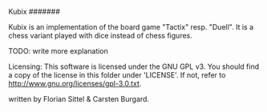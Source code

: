 
 Kubix
#######


Kubix is an implementation of the board game "Tactix" resp. "Duell".
It is a chess variant played with dice instead of chess figures.

TODO: write more explanation



Licensing:
    This software is licensed under the GNU GPL v3.
    You should find a copy of the license in this folder under 'LICENSE'.
    If not, refer to http://www.gnu.org/licenses/gpl-3.0.txt.


written by Florian Sittel & Carsten Burgard.

